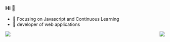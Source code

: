 
### Hi 👋

- :orange_book: Focusing on Javascript and Continuous Learning
- :hammer: developer of web applications

<img src="https://github-readme-stats.vercel.app/api/top-langs/?layout=compact&username=Dreams-d"/>
<img align="right" src="https://github-readme-stats.vercel.app/api?username=Dreams-d&show_icons=true&icon_color=CE1D2D&text_color=718096&bg_color=ffffff&hide_title=true" />
